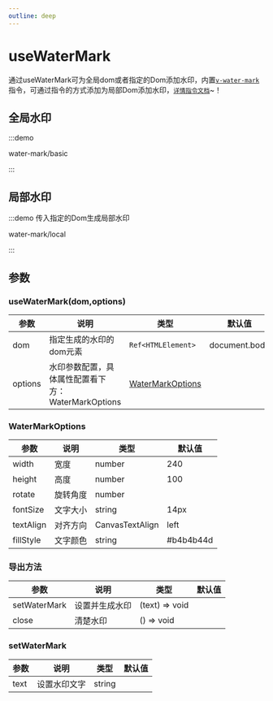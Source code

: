 ```yaml
---
outline: deep
---
```


# useWaterMark

通过useWaterMark可为全局dom或者指定的Dom添加水印，内置[`v-water-mark`](/components/directive/water-mark)指令，可通过指令的方式添加为局部Dom添加水印，[`详情指令文档`](/components/directive/water-mark)~！

## 全局水印

:::demo

water-mark/basic

:::

## 局部水印

:::demo 传入指定的Dom生成局部水印

water-mark/local

:::

## 参数

### useWaterMark(dom,options)

参数 | 说明 | 类型 | 默认值
---------|----------|---------|---------
dom | 指定生成的水印的dom元素 | `Ref<HTMLElement>` | document.body
options| 水印参数配置，具体属性配置看下方：WaterMarkOptions | [WaterMarkOptions](water-mark.html#watermarkoptions) |

### WaterMarkOptions

参数 | 说明 | 类型 | 默认值
---------|----------|---------|---------
width | 宽度 | number | 240
height| 高度 | number | 100
rotate| 旋转角度 | number |
fontSize| 文字大小 | string | 14px
textAlign | 对齐方向 | CanvasTextAlign | left
fillStyle | 文字颜色 | string | #b4b4b44d

### 导出方法

参数 | 说明 | 类型 | 默认值
---------|----------|---------|---------
setWaterMark | 设置并生成水印 | (text) => void |
close | 清楚水印 | () => void |

### setWaterMark

参数 | 说明 | 类型 | 默认值
---------|----------|---------|---------
text | 设置水印文字 | string |
